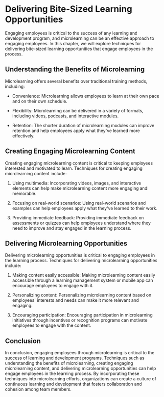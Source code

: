 # Delivering Bite-Sized Learning Opportunities

Engaging employees is critical to the success of any learning and development program, and microlearning can be an effective approach to engaging employees. In this chapter, we will explore techniques for delivering bite-sized learning opportunities that engage employees in the process.

Understanding the Benefits of Microlearning
-------------------------------------------

Microlearning offers several benefits over traditional training methods, including:

* Convenience: Microlearning allows employees to learn at their own pace and on their own schedule.

* Flexibility: Microlearning can be delivered in a variety of formats, including videos, podcasts, and interactive modules.

* Retention: The shorter duration of microlearning modules can improve retention and help employees apply what they've learned more effectively.

Creating Engaging Microlearning Content
---------------------------------------

Creating engaging microlearning content is critical to keeping employees interested and motivated to learn. Techniques for creating engaging microlearning content include:

1. Using multimedia: Incorporating videos, images, and interactive elements can help make microlearning content more engaging and memorable.

2. Focusing on real-world scenarios: Using real-world scenarios and examples can help employees apply what they've learned to their work.

3. Providing immediate feedback: Providing immediate feedback on assessments or quizzes can help employees understand where they need to improve and stay engaged in the learning process.

Delivering Microlearning Opportunities
--------------------------------------

Delivering microlearning opportunities is critical to engaging employees in the learning process. Techniques for delivering microlearning opportunities include:

1. Making content easily accessible: Making microlearning content easily accessible through a learning management system or mobile app can encourage employees to engage with it.

2. Personalizing content: Personalizing microlearning content based on employees' interests and needs can make it more relevant and engaging.

3. Encouraging participation: Encouraging participation in microlearning initiatives through incentives or recognition programs can motivate employees to engage with the content.

Conclusion
----------

In conclusion, engaging employees through microlearning is critical to the success of learning and development programs. Techniques such as understanding the benefits of microlearning, creating engaging microlearning content, and delivering microlearning opportunities can help engage employees in the learning process. By incorporating these techniques into microlearning efforts, organizations can create a culture of continuous learning and development that fosters collaboration and cohesion among team members.
